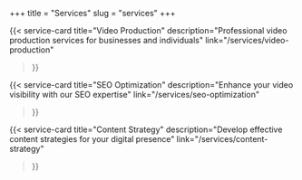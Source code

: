
+++
title = "Services"
slug = "services"
+++

{{< service-card 
    title="Video Production" 
    description="Professional video production services for businesses and individuals" 
    link="/services/video-production" 
>}}

{{< service-card 
    title="SEO Optimization" 
    description="Enhance your video visibility with our SEO expertise" 
    link="/services/seo-optimization" 
>}}

{{< service-card 
    title="Content Strategy" 
    description="Develop effective content strategies for your digital presence" 
    link="/services/content-strategy" 
>}}
